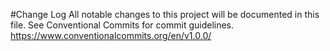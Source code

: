 #Change Log
All notable changes to this project will be documented in this file. See Conventional Commits for commit guidelines.
https://www.conventionalcommits.org/en/v1.0.0/